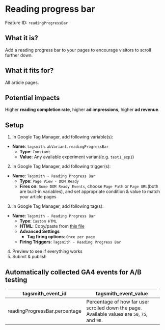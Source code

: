 # Reading progress bar

Feature ID: `readingProgressBar`

## What it is?

Add a reading progress bar to your pages to encourage visitors to scroll further down.

## What it fits for?

All article pages.

## Potential impacts

Higher **reading completion rate**, higher **ad impressions**, higher **ad revenue**.

## Setup

1. In Google Tag Manager, add following variable(s):

- **Name**: `tagsmith.abVariant.readingProgressBar`
  - **Type**: `Constant`
  - **Value**: Any available experiment variant(e.g. `test1_exp1`)

2. In Google Tag Manager, add following trigger(s):

- **Name**: `Tagsmith - Reading Progress Bar`
  - **Type**: `Page View - DOM Ready`
  - **Fires on**: `Some DOM Ready Events`, choose `Page Path` or `Page URL`(both are built-in variables), and set appropriate condition & value to match your article pages

3. In Google Tag Manager, add following tag(s):

- **Name**: `Tagsmith - Reading Progress Bar`
  - **Type**: `Custom HTML`
  - **HTML**: Copy/paste from [this file](https://raw.githubusercontent.com/google-marketing-solutions/tagsmith/main/dist/tags/features/reading-progress-bar.html)
  - **Advanced Settings**
    - **Tag firing options**: `Once per page`
  - **Firing Triggers**: `Tagsmith - Reading Progress Bar`

4. Preview to see if everything works
5. Submit & publish

## Automatically collected GA4 events for A/B testing

| tagsmith_event_id | tagsmith_event_value |
| ----------------- | -------------------- |
| readingProgressBar.percentage | Percentage of how far user scrolled down the page. Available values are `50`, `75`, and `90`. |
